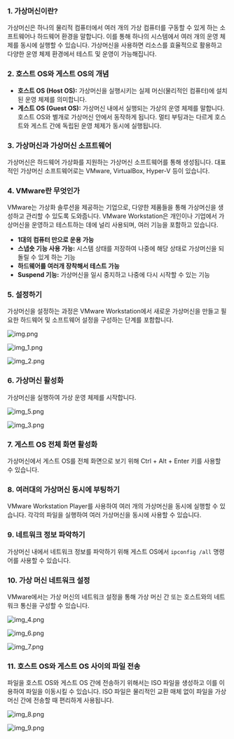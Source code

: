 ### 1. 가상머신이란?
가상머신은 하나의 물리적 컴퓨터에서 여러 개의 가상 컴퓨터를 구동할 수 있게 하는 소프트웨어나 하드웨어 환경을 말합니다. 이를 통해 하나의 시스템에서 여러 개의 운영 체제를 동시에 실행할 수 있습니다. 가상머신을 사용하면 리소스를 효율적으로 활용하고 다양한 운영 체제 환경에서 테스트 및 운영이 가능해집니다.

### 2. 호스트 OS와 게스트 OS의 개념
- **호스트 OS (Host OS):** 가상머신을 실행시키는 실제 머신(물리적인 컴퓨터)에 설치된 운영 체제를 의미합니다.
- **게스트 OS (Guest OS):** 가상머신 내에서 실행되는 가상의 운영 체제를 말합니다. 호스트 OS와 별개로 가상머신 안에서 동작하게 됩니다. 멀티 부팅과는 다르게 호스트와 게스트 간에 독립된 운영 체제가 동시에 실행됩니다.

### 3. 가상머신과 가상머신 소프트웨어
가상머신은 하드웨어 가상화를 지원하는 가상머신 소프트웨어를 통해 생성됩니다. 대표적인 가상머신 소프트웨어로는 VMware, VirtualBox, Hyper-V 등이 있습니다.

### 4. VMware란 무엇인가
VMware는 가상화 솔루션을 제공하는 기업으로, 다양한 제품들을 통해 가상머신을 생성하고 관리할 수 있도록 도와줍니다. VMware Workstation은 개인이나 기업에서 가상머신을 운영하고 테스트하는 데에 널리 사용되며, 여러 기능을 포함하고 있습니다.

- **1대의 컴퓨터 만으로 운용 가능**
- **스냅숏 기능 사용 가능:** 시스템 상태를 저장하여 나중에 해당 상태로 가상머신을 되돌릴 수 있게 하는 기능
- **하드웨어를 여러개 장착해서 테스트 가능**
- **Suspend 기능:** 가상머신을 일시 중지하고 나중에 다시 시작할 수 있는 기능

### 5. 설정하기
가상머신을 설정하는 과정은 VMware Workstation에서 새로운 가상머신을 만들고 필요한 하드웨어 및 소프트웨어 설정을 구성하는 단계를 포함합니다.

![img.png](Image/1장부터%203장/img.png)

![img_1.png](Image/1장부터%203장/img_1.png)

![img_2.png](Image/1장부터%203장/img_2.png)

### 6. 가상머신 활성화
가상머신을 실행하여 가상 운영 체제를 시작합니다.

![img_5.png](Image/1장부터%203장/img_5.png)

![img_3.png](Image/1장부터%203장/img_3.png)

### 7. 게스트 OS 전체 화면 활성화
가상머신에서 게스트 OS를 전체 화면으로 보기 위해 Ctrl + Alt + Enter 키를 사용할 수 있습니다.

### 8. 여러대의 가상머신 동시에 부팅하기
VMware Workstation Player를 사용하여 여러 개의 가상머신을 동시에 실행할 수 있습니다. 각각의 파일을 실행하여 여러 가상머신을 동시에 사용할 수 있습니다.

### 9. 네트워크 정보 파악하기
가상머신 내에서 네트워크 정보를 파악하기 위해 게스트 OS에서 `ipconfig /all` 명령어를 사용할 수 있습니다.

### 10. 가상 머신 네트워크 설정
VMware에서는 가상 머신의 네트워크 설정을 통해 가상 머신 간 또는 호스트와의 네트워크 통신을 구성할 수 있습니다.

![img_4.png](Image/1장부터%203장/img_4.png)

![img_6.png](Image/1장부터%203장/img_6.png)

![img_7.png](Image/1장부터%203장/img_7.png)

### 11. 호스트 OS와 게스트 OS 사이의 파일 전송
파일을 호스트 OS와 게스트 OS 간에 전송하기 위해서는 ISO 파일을 생성하고 이를 이용하여 파일을 이동시킬 수 있습니다. ISO 파일은 물리적인 교환 매체 없이 파일을 가상 머신 간에 전송할 때 편리하게 사용됩니다.

![img_8.png](Image/1장부터%203장/img_8.png)

![img_9.png](Image/1장부터%203장/img_9.png)

